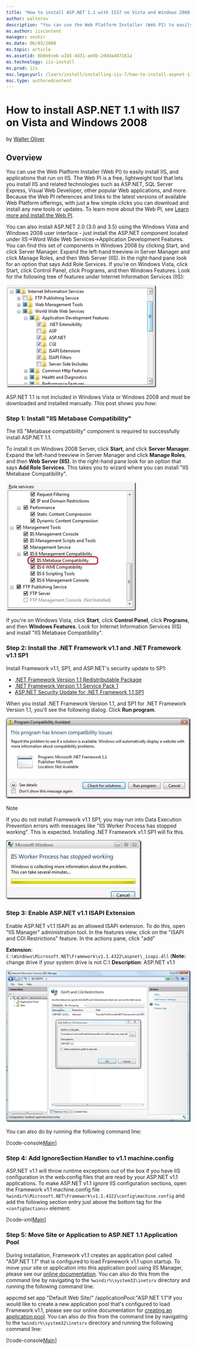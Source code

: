```yaml
---
title: "How to install ASP.NET 1.1 with IIS7 on Vista and Windows 2008 | Microsoft Docs"
author: walterov
description: "You can use the Web Platform Installer (Web PI) to easily install IIS, and applications that run on IIS. The Web PI is a free, lightweight tool that lets you..."
ms.author: iiscontent
manager: soshir
ms.date: 06/03/2008
ms.topic: article
ms.assetid: 6b0e9ceb-a1b5-4d31-ae0b-2ddda487161a
ms.technology: iis-install
ms.prod: iis
msc.legacyurl: /learn/install/installing-iis-7/how-to-install-aspnet-11-with-iis-on-vista-and-windows-2008
msc.type: authoredcontent
---
```

How to install ASP.NET 1.1 with IIS7 on Vista and Windows 2008
====================
by [Walter Oliver](https://github.com/walterov)

## Overview

You can use the Web Platform Installer (Web PI) to easily install IIS, and applications that run on IIS. The Web PI is a free, lightweight tool that lets you install IIS and related technologies such as ASP.NET, SQL Server Express, Visual Web Developer, other popular Web applications, and more. Because the Web PI references and links to the latest versions of available Web Platform offerings, with just a few simple clicks you can download and install any new tools or updates. To learn more about the Web PI, see [Learn more and install the Web PI](https://go.microsoft.com/fwlink/?LinkID=145510 "Learn about and install the Web PI").

You can also install ASP.NET 2.0 (3.0 and 3.5) using the Windows Vista and Windows 2008 user interface - just install the ASP.NET component located under IIS-&gt;Word Wide Web Services-&gt;Application Development Features. You can find this set of components in Windows 2008 by clicking Start, and click Server Manager. Expand the left-hand treeview in Server Manager and click Manage Roles, and then Web Server (IIS). In the right-hand pane look for an option that says Add Role Services. If you're on Windows Vista, click Start, click Control Panel, click Programs, and then Windows Features. Look for the following tree of features under Internet Information Services (IIS):

[![](how-to-install-aspnet-11-with-iis-on-vista-and-windows-2008/_static/image3.png)](how-to-install-aspnet-11-with-iis-on-vista-and-windows-2008/_static/image1.png)

ASP.NET 1.1 is not included in Windows Vista or Windows 2008 and must be downloaded and installed manually. This post shows you how:

### Step 1: Install "IIS Metabase Compatibility"

The IIS "Metabase compatibility" component is required to successfully install ASP.NET 1.1.

To install it on Windows 2008 Server, click **Start**, and click **Server Manager**. Expand the left-hand treeview in Server Manager and click **Manage Roles**, and then **Web Server (IIS)**. In the right-hand pane look for an option that says **Add Role Services**. This takes you to wizard where you can install "IIS Metabase Compatibility".

[![](how-to-install-aspnet-11-with-iis-on-vista-and-windows-2008/_static/image2.jpg)](how-to-install-aspnet-11-with-iis-on-vista-and-windows-2008/_static/image1.jpg)

If you're on Windows Vista, click **Start**, click **Control Panel**, click **Programs**, and then **Windows Features**. Look for Internet Information Services (IIS) and install "IIS Metabase Compatibility".

### Step 2: Install the .NET Framework v1.1 and .NET Framework v1.1 SP1

Install Framework v1.1, SP1, and ASP.NET's security update to SP1:

- [.NET Framework Version 1.1 Redistributable Package](https://www.microsoft.com/downloads/info.aspx?na=22&amp;p=1&amp;SrcDisplayLang=en&amp;SrcCategoryId=&amp;SrcFamilyId=&amp;u=%2fdownloads%2fdetails.aspx%3fFamilyID%3d262d25e3-f589-4842-8157-034d1e7cf3a3%26DisplayLang%3den)
- [.NET Framework Version 1.1 Service Pack 1](https://www.microsoft.com/downloads/info.aspx?na=22&amp;p=3&amp;SrcDisplayLang=en&amp;SrcCategoryId=&amp;SrcFamilyId=&amp;u=%2fdownloads%2fdetails.aspx%3fFamilyID%3da8f5654f-088e-40b2-bbdb-a83353618b38%26DisplayLang%3den)
- [ASP.NET Security Update for .NET Framework 1.1 SP1](https://www.microsoft.com/downloads/info.aspx?na=22&amp;p=7&amp;SrcDisplayLang=en&amp;SrcCategoryId=&amp;SrcFamilyId=&amp;u=%2fdownloads%2fdetails.aspx%3fFamilyID%3d8ec6fb8a-29eb-49cf-9dbc-1a0dc2273ff9%26DisplayLang%3den)

When you install .NET Framework Version 1.1, and SP1 for .NET Framework Version 1.1, you'll see the following dialog. Click **Run program**.

[![](how-to-install-aspnet-11-with-iis-on-vista-and-windows-2008/_static/image4.jpg)](how-to-install-aspnet-11-with-iis-on-vista-and-windows-2008/_static/image3.jpg)

> [!NOTE]
> If you do not install Framework v1.1 SP1, you may run into Data Execution Prevention errors with messages like "IIS Worker Process has stopped working". This is expected. Installing .NET Framework v1.1 SP1 will fix this.

[![](how-to-install-aspnet-11-with-iis-on-vista-and-windows-2008/_static/image6.jpg)](how-to-install-aspnet-11-with-iis-on-vista-and-windows-2008/_static/image5.jpg)

### Step 3: Enable ASP.NET v1.1 ISAPI Extension

Enable ASP.NET v1.1 ISAPI as an allowed ISAPI extension. To do this, open "IIS Manager" administration tool. In the features view, click on the "ISAPI and CGI Restrictions" feature. In the actions pane, click "add"

**Extension**: `C:\Windows\Microsoft.NET\Framework\v1.1.4322\aspnet\_isapi.dll` (**Note:** change drive if your system drive is not C:\)
**Description**: ASP.NET v1.1

[![](how-to-install-aspnet-11-with-iis-on-vista-and-windows-2008/_static/image6.png)](how-to-install-aspnet-11-with-iis-on-vista-and-windows-2008/_static/image5.png)

You can also do by running the following command line:


[!code-console[Main](how-to-install-aspnet-11-with-iis-on-vista-and-windows-2008/samples/sample1.cmd)]


### Step 4: Add IgnoreSection Handler to v1.1 machine.config

ASP.NET v1.1 will throw runtime exceptions out of the box if you have IIS configuration in the web.config files that are read by your ASP.NET v1.1 applications. To make ASP.NET v1.1 ignore IIS configuration sections, open the Framework v1.1 machine.config file `%windir%\Microsoft.NET\Framework\v1.1.4322\config\machine.config` and add the following section entry just above the bottom tag for the `<configSections>` element:


[!code-xml[Main](how-to-install-aspnet-11-with-iis-on-vista-and-windows-2008/samples/sample2.xml)]


### Step 5: Move Site or Application to ASP.NET 1.1 Application Pool

During installation, Framework v1.1 creates an application pool called "ASP.NET 1.1" that is configured to load Framework v1.1 upon startup. To move your site or application into this application pool using IIS Manager, please see our [online documentation](http://technet2.microsoft.com/WindowsServer2008/en/library/ad122434-505b-4fcc-8146-7b21cf10a57f1033.mspx). You can also do this from the command line by navigating to the `%windir%\system32\inetsrv` directory and running the following command line:

appcmd set app "Default Web Site/" /applicationPool:"ASP.NET 1.1"If you would like to create a new application pool that's configured to load Framework v1.1, please see our online documentation for [creating an application pool](http://technet2.microsoft.com/WindowsServer/en/Library/ad96956e-4207-4730-b03e-308e3f9e10751033.mspx?mfr=true). You can also do this from the command line by navigating to the `%windir%\system32\inetsrv` directory and running the following command line:


[!code-console[Main](how-to-install-aspnet-11-with-iis-on-vista-and-windows-2008/samples/sample3.cmd)]